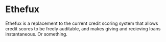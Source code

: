 # Ethefux
Ethefux is a replacement to the current credit scoring system that
allows credit scores to be freely auditable, and makes giving and recieving loans instantaneous. Or something.
